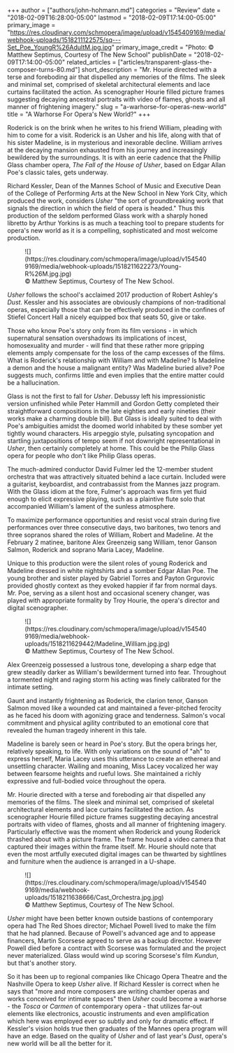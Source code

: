 +++
author = ["authors/john-hohmann.md"]
categories = "Review"
date = "2018-02-09T16:28:00-05:00"
lastmod = "2018-02-09T17:14:00-05:00"
primary_image = "https://res.cloudinary.com/schmopera/image/upload/v1545409169/media/webhook-uploads/1518211122575/sq---Set_Poe_YoungR%26AdultM.jpg.jpg"
primary_image_credit = "Photo: © Matthew Septimus, Courtesy of The New School"
publishDate = "2018-02-09T17:14:00-05:00"
related_articles = ["articles/transparent-glass-the-composer-turns-80.md"]
short_description = "Mr. Hourie directed with a terse and foreboding air that dispelled any memories of the films. The sleek and minimal set, comprised of skeletal architectural elements and lace curtains facilitated the action. As scenographer Hourie filled picture frames suggesting decaying ancestral portraits with video of flames, ghosts and all manner of frightening imagery."
slug = "a-warhorse-for-operas-new-world"
title = "A Warhorse For Opera&#039;s New World?"
+++

Roderick is on the brink when he writes to his friend William, pleading with him to come for a visit. Roderick is an Usher and his life, along with that of his sister Madeline, is in mysterious and inexorable decline. William arrives at the decaying mansion exhausted from his journey and increasingly bewildered by the surroundings. It is with an eerie cadence that the Phillip Glass chamber opera, *The Fall of the House of Usher*, based on Edgar Allan Poe's classic tales, gets underway.

Richard Kessler, Dean of the Mannes School of Music and Executive Dean of the College of Performing Arts at the New School in New York City, which produced the work, considers *Usher* "the sort of groundbreaking work that signals the direction in which the field of opera is headed." Thus this production of the seldom performed Glass work with a sharply honed libretto by Arthur Yorkins is as much a teaching tool to prepare students for opera's new world as it is a compelling, sophisticated and most welcome production.

<figure data-type="image">
![](https://res.cloudinary.com/schmopera/image/upload/v1545409169/media/webhook-uploads/1518211622273/Young-R%26M.jpg.jpg)
<figcaption>© Matthew Septimus, Courtesy of The New School.</figcaption>
</figure>

*Usher* follows the school's acclaimed 2017 production of Robert Ashley's *Dust*. Kessler and his associates are obviously champions of non-traditional operas, especially those that can be effectively produced in the confines of Stiefel Concert Hall a nicely equipped box that seats 50, give or take.

Those who know Poe's story only from its film versions - in which supernatural sensation overshadows its implications of incest, homosexuality and murder - will find that these rather more gripping elements amply compensate for the loss of the camp excesses of the films. What is Roderick's relationship with William and with Madeline? Is Madeline a demon and the house a malignant entity? Was Madeline buried alive? Poe suggests much, confirms little and even implies that the entire matter could be a hallucination. 

Glass is not the first to fall for *Usher*. Debussy left his impressionistic version unfinished while Peter Hammill and Gordon Getty completed their straightforward compositions in the late eighties and early nineties (their works make a charming double bill). But Glass is ideally suited to deal with Poe's ambiguities amidst the doomed world inhabited by these somber yet tightly wound characters. His arpeggio style, pulsating syncopation and startling juxtapositions of tempo seem if not downright representational in *Usher*, then certainly completely at home. This could be the Philip Glass opera for people who don't like Philip Glass operas.

The much-admired conductor David Fulmer led the 12-member student orchestra that was attractively situated behind a lace curtain. Included were a guitarist, keyboardist, and contrabassist from the Mannes jazz program. With the Glass idiom at the fore, Fulmer's approach was firm yet fluid enough to elicit expressive playing, such as a plaintive flute solo that accompanied William's lament of the sunless atmosphere.

To maximize performance opportunities and resist vocal strain during five performances over three consecutive days, two baritones, two tenors and three sopranos shared the roles of William, Robert and Madeline. At the February 2 matinee, baritone Alex Greenzeig sang William, tenor Ganson Salmon, Roderick and soprano Maria Lacey, Madeline. 

Unique to this production were the silent roles of young Roderick and Madeline dressed in white nightshirts and a somber Edgar Allan Poe. The young brother and sister played by Gabriel Torres and Payton Grgurovic provided ghostly context as they evoked happier if far from normal days. Mr. Poe, serving as a silent host and occasional scenery changer, was played with appropriate formality by Troy Hourie, the opera's director and digital scenographer. 

<figure data-type="image">
![](https://res.cloudinary.com/schmopera/image/upload/v1545409169/media/webhook-uploads/1518211629442/Madeline_William.jpg.jpg)
<figcaption>© Matthew Septimus, Courtesy of The New School.</figcaption>
</figure>

Alex Greenzeig possessed a lustrous tone, developing a sharp edge that grew steadily darker as William's bewilderment turned into fear. Throughout a tormented night and raging storm his acting was finely calibrated for the intimate setting.

Gaunt and instantly frightening as Roderick, the clarion tenor, Ganson Salmon moved like a wounded cat and maintained a fever-pitched ferocity as he faced his doom with agonizing grace and tenderness. Salmon's vocal commitment and physical agility contributed to an emotional core that revealed the human tragedy inherent in this tale.

Madeline is barely seen or heard in Poe's story. But the opera brings her, relatively speaking, to life. With only variations on the sound of "ah" to express herself, Maria Lacey uses this utterance to create an ethereal and unsettling character. Wailing and moaning, Miss Lacey vocalized her way between fearsome heights and rueful lows. She maintained a richly expressive and full-bodied voice throughout the opera. 

Mr. Hourie directed with a terse and foreboding air that dispelled any memories of the films. The sleek and minimal set, comprised of skeletal architectural elements and lace curtains facilitated the action. As scenographer Hourie filled picture frames suggesting decaying ancestral portraits with video of flames, ghosts and all manner of frightening imagery. Particularly effective was the moment when Roderick and young Roderick thrashed about with a picture frame. The frame housed a video camera that captured their images within the frame itself. Mr. Hourie should note that even the most artfully executed digital images can be thwarted by sightlines and furniture when the audience is arranged in a U-shape.

<figure data-type="image">
![](https://res.cloudinary.com/schmopera/image/upload/v1545409169/media/webhook-uploads/1518211638666/Cast_Orchestra.jpg.jpg)
<figcaption>© Matthew Septimus, Courtesy of The New School.</figcaption>
</figure>

*Usher* might have been better known outside bastions of contemporary opera had The Red Shoes director; Michael Powell lived to make the film that he had planned. Because of Powell's advanced age and to appease financers, Martin Scorsese agreed to serve as a backup director. However Powell died before a contract with Scorsese was formulated and the project never materialized. Glass would wind up scoring Scorsese's film *Kundun*, but that's another story.

So it has been up to regional companies like Chicago Opera Theatre and the Nashville Opera to keep *Usher* alive. If Richard Kessler is correct when he says that "more and more composers are writing chamber operas and works conceived for intimate spaces" then *Usher* could become a warhorse - the *Tosca* or *Carmen* of contemporary opera - that utilizes far-out elements like electronics, acoustic instruments and even amplification which here was employed ever so subtly and only for dramatic effect. If Kessler's vision holds true then graduates of the Mannes opera program will have an edge. Based on the quality of *Usher* and of last year's *Dust*, opera's new world will be all the better for it. 
